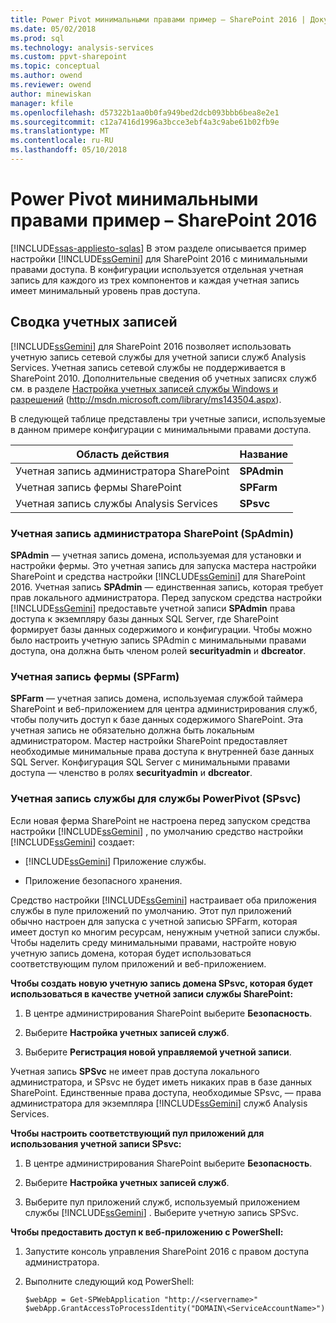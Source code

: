 ```yaml
---
title: Power Pivot минимальными правами пример – SharePoint 2016 | Документы Microsoft
ms.date: 05/02/2018
ms.prod: sql
ms.technology: analysis-services
ms.custom: ppvt-sharepoint
ms.topic: conceptual
ms.author: owend
ms.reviewer: owend
author: minewiskan
manager: kfile
ms.openlocfilehash: d57322b1aa0b0fa949bed2dcb093bbb6bea8e2e1
ms.sourcegitcommit: c12a7416d1996a3bcce3ebf4a3c9abe61b02fb9e
ms.translationtype: MT
ms.contentlocale: ru-RU
ms.lasthandoff: 05/10/2018
---
```

# <a name="power-pivot-minimum-privilege-example---sharepoint-2016"></a>Power Pivot минимальными правами пример – SharePoint 2016
[!INCLUDE[ssas-appliesto-sqlas](../../../includes/ssas-appliesto-sqlas.md)]
  В этом разделе описывается пример настройки [!INCLUDE[ssGemini](../../../includes/ssgemini-md.md)] для SharePoint 2016 с минимальными правами доступа. В конфигурации используется отдельная учетная запись для каждого из трех компонентов и каждая учетная запись имеет минимальный уровень прав доступа.  
  
## <a name="summary-of-accounts"></a>Сводка учетных записей  
 [!INCLUDE[ssGemini](../../../includes/ssgemini-md.md)] для SharePoint 2016 позволяет использовать учетную запись сетевой службы для учетной записи служб Analysis Services. Учетная запись сетевой службы не поддерживается в SharePoint 2010. Дополнительные сведения об учетных записях служб см. в разделе [Настройка учетных записей службы Windows и разрешений](http://msdn.microsoft.com/library/ms143504.aspx) (http://msdn.microsoft.com/library/ms143504.aspx).  
  
 В следующей таблице представлены три учетные записи, используемые в данном примере конфигурации с минимальными правами доступа.  
  
|Область действия|Название|  
|-----------|----------|  
|Учетная запись администратора SharePoint|**SPAdmin**|  
|Учетная запись фермы SharePoint|**SPFarm**|  
|Учетная запись службы Analysis Services|**SPsvc**|  
  
### <a name="the-sharepoint-administrator-account-spadmin"></a>Учетная запись администратора SharePoint (SpAdmin)  
 **SPAdmin** — учетная запись домена, используемая для установки и настройки фермы. Это учетная запись для запуска мастера настройки SharePoint и средства настройки [!INCLUDE[ssGemini](../../../includes/ssgemini-md.md)] для SharePoint 2016. Учетная запись **SPAdmin** — единственная запись, которая требует прав локального администратора. Перед запуском средства настройки [!INCLUDE[ssGemini](../../../includes/ssgemini-md.md)] предоставьте учетной записи **SPAdmin** права доступа к экземпляру базы данных SQL Server, где SharePoint формирует базы данных содержимого и конфигурации. Чтобы можно было настроить учетную запись SPAdmin с минимальными правами доступа, она должна быть членом ролей **securityadmin** и **dbcreator**.  
  
### <a name="the-farm-account-spfarm"></a>Учетная запись фермы (SPFarm)  
 **SPFarm** — учетная запись домена, используемая службой таймера SharePoint и веб-приложением для центра администрирования служб, чтобы получить доступ к базе данных содержимого SharePoint. Эта учетная запись не обязательно должна быть локальным администратором. Мастер настройки SharePoint предоставляет необходимые минимальные права доступа к внутренней базе данных SQL Server. Конфигурация SQL Server с минимальными правами доступа — членство в ролях **securityadmin** и **dbcreator**.  
  
### <a name="the-service-account-for-power-pivot-service-spsvc"></a>Учетная запись службы для службы PowerPivot (SPsvc)  
 Если новая ферма SharePoint не настроена перед запуском средства настройки [!INCLUDE[ssGemini](../../../includes/ssgemini-md.md)] , по умолчанию средство настройки [!INCLUDE[ssGemini](../../../includes/ssgemini-md.md)] создает:  
  
-   [!INCLUDE[ssGemini](../../../includes/ssgemini-md.md)] Приложение службы.  
  
-   Приложение безопасного хранения.  
  
 Средство настройки [!INCLUDE[ssGemini](../../../includes/ssgemini-md.md)] настраивает оба приложения службы в пуле приложений по умолчанию. Этот пул приложений обычно настроен для запуска с учетной записью SPFarm, которая имеет доступ ко многим ресурсам, ненужным учетной записи службы. Чтобы наделить среду минимальными правами, настройте новую учетную запись домена, которая будет использоваться соответствующим пулом приложений и веб-приложением.  
  
 **Чтобы создать новую учетную запись домена SPsvc, которая будет использоваться в качестве учетной записи службы SharePoint:**  
  
1.  В центре администрирования SharePoint выберите **Безопасность**.  
  
2.  Выберите **Настройка учетных записей служб**.  
  
3.  Выберите **Регистрация новой управляемой учетной записи**.  
  
 Учетная запись **SPSvc** не имеет прав доступа локального администратора, и SPsvc не будет иметь никаких прав в базе данных SharePoint. Единственные права доступа, необходимые SPsvc, — права администратора для экземпляра [!INCLUDE[ssGemini](../../../includes/ssgemini-md.md)] служб Analysis Services.  
  
 **Чтобы настроить соответствующий пул приложений для использования учетной записи SPsvc:**  
  
1.  В центре администрирования SharePoint выберите **Безопасность**.  
  
2.  Выберите **Настройка учетных записей служб**.  
  
3.  Выберите пул приложений служб, используемый приложением службы [!INCLUDE[ssGemini](../../../includes/ssgemini-md.md)] . Выберите учетную запись SPSvc.  
  
 **Чтобы предоставить доступ к веб-приложению с PowerShell:**  
  
1.  Запустите консоль управления SharePoint 2016 с правом доступа администратора.  
  
2.  Выполните следующий код PowerShell:  
  
    ```  
    $webApp = Get-SPWebApplication "http://<servername>"  
    $webApp.GrantAccessToProcessIdentity("DOMAIN\<ServiceAccountName>")  
  
    ```  
  
  
